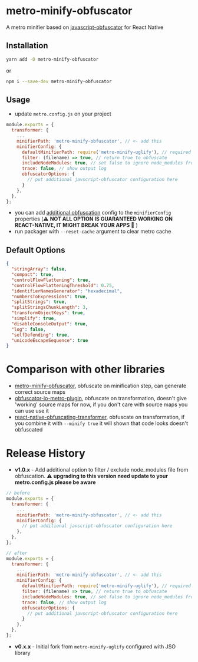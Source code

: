 # metro-minify-obfuscator

A metro minifier based on [javascript-obfuscator](https://github.com/javascript-obfuscator/javascript-obfuscator) for React Native

## Installation

```bash
yarn add -D metro-minify-obfuscator
```

or

```bash
npm i --save-dev metro-minify-obfuscator
```

## Usage

- update `metro.config.js` on your project

```js
module.exports = {
  transformer: {
    ...
    minifierPath: 'metro-minify-obfuscator', // <- add this
    minifierConfig: {
      defaultMinifierPath: require('metro-minify-uglify'), // required if filter/includeNodeModules options is set, can be metro-minify-uglify or metro-minify-terser dependes on RN version / available installed minifier
      filter: (filename) => true, // return true to obfuscate
      includeNodeModules: true, // set false to ignore node_modules from obfuscation
      trace: false, // show output log
      obfuscatorOptions: {
        // put additional javscript-obfuscator configuration here
      }
    },
  },
};
```

- you can add [additional obfuscation](https://github.com/javascript-obfuscator/javascript-obfuscator#javascript-obfuscator-options) config to the `minifierConfig` properties (⚠️ **NOT ALL OPTION IS GUARANTEED WORKING ON REACT-NATIVE, IT MIGHT BREAK YOUR APPS 🙈** )
- run packager with `--reset-cache` argument to clear metro cache

## Default Options

```json
{
  "stringArray": false,
  "compact": true,
  "controlFlowFlattening": true,
  "controlFlowFlatteningThreshold": 0.75,
  "identifierNamesGenerator": "hexadecimal",
  "numbersToExpressions": true,
  "splitStrings": true,
  "splitStringsChunkLength": 3,
  "transformObjectKeys": true,
  "simplify": true,
  "disableConsoleOutput": true,
  "log": false,
  "selfDefending": true,
  "unicodeEscapeSequence": true
}
```

# Comparison with other libraries

- [metro-minify-obfuscator](https://github.com/vesselsoft/metro-minify-obfuscator), obfuscate on minification step, can generate correct source maps
- [obfuscator-io-metro-plugin](https://github.com/whoami-shubham/obfuscator-io-metro-plugin), obfuscate on transformation, doesn't give 'working' source maps for now, if you don't care with source maps you can use use it
- [react-native-obfuscating-transformer](https://github.com/javascript-obfuscator/react-native-obfuscating-transformer), obfuscate on transformation, if you combine it with `--minify true` it will shown that code looks doesn't obfuscated

# Release History

- **v1.0.x** - Add additional option to filter / exclude node_modules file from obfuscation. ⚠️ **upgrading to this version need update to your metro.config.js please be aware**

```js
// before
module.exports = {
  transformer: {
    ...
    minifierPath: 'metro-minify-obfuscator', // <- add this
    minifierConfig: {
      // put additional javscript-obfuscator configuration here
    },
  },
};

// after
module.exports = {
  transformer: {
    ...
    minifierPath: 'metro-minify-obfuscator', // <- add this
    minifierConfig: {
      defaultMinifierPath: require('metro-minify-uglify'), // required if filter/includeNodeModules options is set, can be metro-minify-uglify or metro-minify-terser dependes on RN version / available installed minifier
      filter: (filename) => true, // return true to obfuscate
      includeNodeModules: true, // set false to ignore node_modules from obfuscation
      trace: false, // show output log
      obfuscatorOptions: {
        // put additional javscript-obfuscator configuration here
      }
    },
  },
};
```

- **v0.x.x** - Initial fork from `metro-minify-uglify` configured with JSO library
